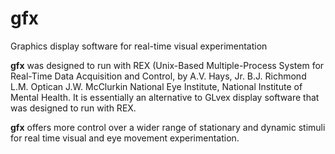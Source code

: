 # gfx
Graphics display software for real-time visual experimentation

**gfx** was designed to run with REX (Unix-Based Multiple-Process System for Real-Time Data Acquisition and Control, by A.V. Hays, Jr. B.J. Richmond L.M. Optican J.W. McClurkin
National Eye Institute, National Institute of Mental Health. It is essentially an alternative to GLvex display software that was designed to run with REX.

**gfx** offers more control over a wider range of stationary and dynamic stimuli for real time visual and eye movement experimentation.
